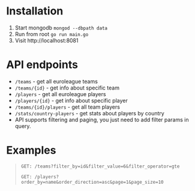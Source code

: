 # Installation
1) Start mongodb `mongod --dbpath data`
2) Run from root `go run main.go`
3) Visit http://localhost:8081


# API endpoints
- `/teams` - get all euroleague teams
- `/teams/{id}` - get info about specific team
- `/players` - get all euroleague players
- `/players/{id}` - get info about specific player
- `/teams/{id}/players` - get all team players
- `/stats/country-players` - get stats about players by 
country
- API supports filtering and paging, you just need to add filter params in query.

# Examples
> `GET: /teams?filter_by=id&filter_value=6&filter_operator=gte`
>
> `GET: /players?order_by=name&order_direction=asc&page=1&page_size=10`


